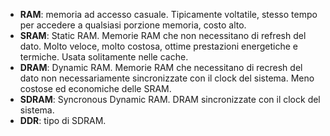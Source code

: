 * **RAM**: memoria ad accesso casuale. Tipicamente voltatile, stesso tempo per accedere a qualsiasi porzione memoria, costo alto.
* **SRAM**: Static RAM. Memorie RAM che non necessitano di refresh del dato. Molto veloce, molto costosa, ottime prestazioni energetiche e termiche. Usata solitamente nelle cache.
* **DRAM**: Dynamic RAM. Memorie RAM che necessitano di recresh del dato non necessariamente sincronizzate con il clock del sistema. Meno costose ed economiche delle SRAM.
* **SDRAM**: Syncronous Dynamic RAM. DRAM sincronizzate con il clock del sistema.
* **DDR**: tipo di SDRAM.